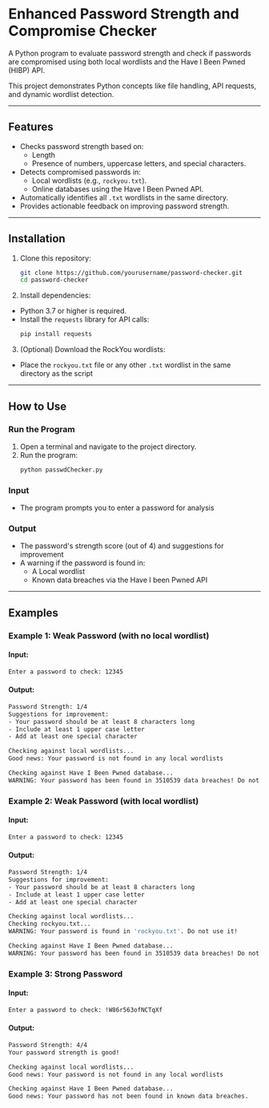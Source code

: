 # **Enhanced Password Strength and Compromise Checker**

A Python program to evaluate password strength and check if passwords are compromised using both local wordlists and the Have I Been Pwned (HIBP) API.  

This project demonstrates Python concepts like file handling, API requests, and dynamic wordlist detection.

---

## **Features**
- Checks password strength based on:
  - Length
  - Presence of numbers, uppercase letters, and special characters.
- Detects compromised passwords in:
  - Local wordlists (e.g., `rockyou.txt`).
  - Online databases using the Have I Been Pwned API.
- Automatically identifies all `.txt` wordlists in the same directory.
- Provides actionable feedback on improving password strength.

---

## **Installation**
1. Clone this repository:
   ```bash
   git clone https://github.com/yourusername/password-checker.git
   cd password-checker
2. Install dependencies:
- Python 3.7 or higher is required.
- Install the `requests` library for API calls:
  ```bash
  pip install requests
3. (Optional) Download the RockYou wordlists:
- Place the `rockyou.txt` file or any other `.txt` wordlist in the same directory as the script

---

## **How to Use**
### **Run the Program**
1. Open a terminal and navigate to the project directory.
2. Run the program:
   ```bash
   python passwdChecker.py
### **Input**
- The program prompts you to enter a password for analysis
### **Output**
- The password's strength score (out of 4) and suggestions for improvement
- A warning if the password is found in:
  - A Local wordlist
  - Known data breaches via the Have I been Pwned API

---

## **Examples**
### **Example 1: Weak Password (with no local wordlist)**
#### **Input:**
```bash
Enter a password to check: 12345
```
#### **Output:**
```bash
Password Strength: 1/4 
Suggestions for improvement:
- Your password should be at least 8 characters long
- Include at least 1 upper case letter
- Add at least one special character

Checking against local wordlists...
Good news: Your password is not found in any local wordlists

Checking against Have I Been Pwned database...
WARNING: Your password has been found in 3510539 data breaches! Do not use it.
```
### **Example 2: Weak Password (with local wordlist)**
#### **Input:**
```bash
Enter a password to check: 12345
```
#### **Output:**
```bash
Password Strength: 1/4 
Suggestions for improvement:
- Your password should be at least 8 characters long
- Include at least 1 upper case letter
- Add at least one special character

Checking against local wordlists...
Checking rockyou.txt...
WARNING: Your password is found in 'rockyou.txt'. Do not use it!

Checking against Have I Been Pwned database...
WARNING: Your password has been found in 3510539 data breaches! Do not use it.
```


### **Example 3: Strong Password**
#### **Input:**
```bash
Enter a password to check: !W86r563ofNCTqXf
```
#### **Output:**
```bash
Password Strength: 4/4 
Your password strength is good!

Checking against local wordlists...
Good news: Your password is not found in any local wordlists

Checking against Have I Been Pwned database...
Good news: Your password has not been found in known data breaches. 
```
